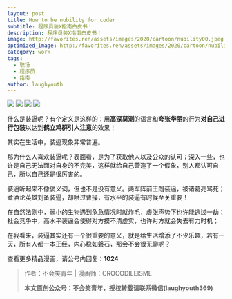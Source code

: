 ```yaml
---
layout: post
title: How to be nubility for coder
subtitle: 程序员装X指南白皮书！
description: 程序员装X指南白皮书！
image: http://favorites.ren/assets/images/2020/cartoon/nubility00.jpeg
optimized_image: http://favorites.ren/assets/images/2020/cartoon/nubility00.jpeg
category: work
tags:
  - 职场
  - 程序员
  - 指南
author: laughyouth
---
```


![](http://favorites.ren/assets/images/2020/cartoon/nubility01.jpg)
![](http://favorites.ren/assets/images/2020/cartoon/nubility02.jpg)
![](http://favorites.ren/assets/images/2020/cartoon/nubility03.jpg)
![](http://favorites.ren/assets/images/2020/cartoon/nubility04.jpg)

什么是装逼呢？有个定义是这样的：用**高深莫测**的语言和**夸张华丽**的行为**对自己进行包装**以达到**鹤立鸡群引人注意**的效果！

其实在生活中，装逼现象非常普遍。

那为什么人喜欢装逼呢？表面看，是为了获取他人以及公众的认可；深入一些，也许是自己无法面对自身的不完美，这样就给自己营造了一个假象，别人都认可自己，所以自己还是很厉害的。

装逼听起来不像褒义词，但也不是没有意义。两军阵前王朗装逼，被诸葛亮骂死；煮酒论英雄刘备装逼，却哄过曹操，有水平的装逼有时候至关重要！

在自然法则中，弱小的生物遇到危急情况时就炸毛，虚张声势下也许能逃过一劫；社会竞争中，高水平装逼会使得对方摸不清虚实，也许对方就会失去有力时机；

在我看来，装逼其实还有一个很重要的意义，就是给生活增添了不少乐趣，若有一天，所有人都一本正经，内心稳如磐石，那会不会很无聊呢？

查看更多精品漫画，请公号内回复：**1024**

>作者：不会笑青年 | 漫画师：CROCODILEISME
>
>**本文原创公众号：不会笑青年，授权转载请联系微信(laughyouth369)**